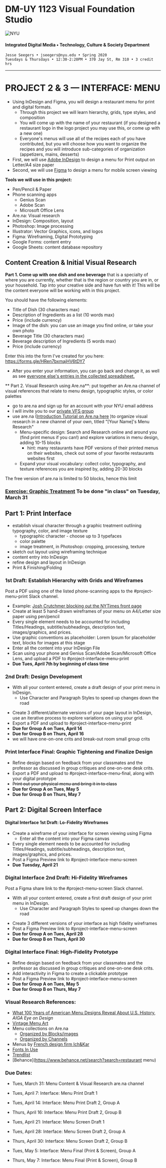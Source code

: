# DM-UY 1123 Visual Foundation Studio

![NYU](nyu_soe_logo.png)
#### Integrated Digital Media • Technology, Culture & Society Department
`````
Jesse Seegers • jseegers@nyu.edu • Spring 2020
Tuesdays & Thursdays • 12:30-2:20PM • 370 Jay St, Rm 310 • 3 credit hrs
`````
---


# PROJECT 2 & 3 — INTERFACE: MENU
- Using InDesign and Figma, you will design a restaurant menu for print and digital formats.
  - Through this project we will learn hierarchy, grids, type styles, and composition
  - You will come up with the name of your restaurant (if you designed a restaurant logo in the logo project you may use this, or come up with a new one)
  - Everyone's menus will use all of the recipes each of you have contributed, but you will choose how you want to organize the recipes and you will introduce sub-categories of organization (appetizers, mains, desserts)
- First, we will use [Adobe InDesign](https://www.adobe.com/products/indesign.html) to design a menu for Print output on Letter/A4 size paper
- Second, we will use [Figma](figma.com) to design a menu for mobile screen viewing



**Tools we will use in this project:**

- Pen/Pencil & Paper
- Phone scanning apps
  - Genius Scan 
  - Adobe Scan
  - Microsoft Office Lens
- Are.na: Visual research
- InDesign: Composition, layout
- Photoshop: Image processing
- Illustrator: Vector Graphics, icons, and logos
- Figma: Wireframing, Digital Prototyping
- Google Forms: content entry
- Google Sheets: content database repository




## Content Creation & Initial Visual Research

**Part 1. Come up with one dish and one beverage** that is a specialty of where you are currently, whether that is the region or country you are in, or your household. Tap into your creative side and have fun with it! This will be the content everyone will be working with in this project.

  You should have the following elements:

  - Title of Dish (30 characters max)
  - Description of Ingredients as a list (10 words max)
  - Price (include currency)
  - Image of the dish: you can use an image you find online, or take your own photo
  - Beverage Title (30 characters max)
  - Beverage description of Ingredients (5 words max)
  - Price (include currency) 


  Enter this into the form I've created for you here: https://forms.gle/HRen7bxmajHV6tDY7

  - After you enter your information, you can go back and change it, as well as see [everyone else's entries in the collected spreadsheet.](https://docs.google.com/spreadsheets/d/1uP1pHQCDkoDJ9SSTXOiCMsuNI7uAsoo_YnzOaS3Q93s/edit?usp=sharing)
  
    

** Part 2. Visual Research using Are.na**: put together an Are.na channel of visual references that relate to menu design, typographic styles, or color palettes

  - go to are.na and sign up for an account with your NYU email address
  - I will invite you to our [private VFS group](https://www.are.na/vfs-sp20)
  - use are.na ([Introduction Tutorial on Are.na here](https://support.are.na/help/can-i-watch-a-tutorial-3b49c282) )to organize visual research in a new channel of your own, titled "[Your Name]'s Menu Research"
    - Menu-specific design: Search and Research online and around you (find print menus if you can!) and explore variations in menu design, adding 10-15 blocks
      - hint: many restaurants have PDF versions of their printed menus on their websites, check out some of your favorite restaurants websites first
    - Expand your visual vocabulary: collect color, typography, and texture references you are inspired by, adding 20-30 blocks

  The free version of are.na is limited to 50 blocks, hence this limit


### [Exercise: Graphic Treatment](exercises/08-indesign-graphic-treatment.md) To be done "in class" on Tuesday, March 31


## Part 1: Print Interface
- establish visual character through a graphic treatment outlining typography, color, and image texture
  - typographic character - choose up to 3 typefaces
  - color palette
  - image treatment, in Photoshop: cropping, processing, texture
- sketch out layout using wireframing technique
- content entry into InDesign
- refine design and layout in InDesign
- Print & Finishing/Folding



### 1st Draft: Establish Hierarchy with Grids and Wireframes
Post a PDF using one of the listed phone-scanning apps to the #project-menu-print Slack channel.

* Example: [Josh Crutchmer blocking out the NYTimes front page](https://twitter.com/jcrutchmer/status/1205667822338265088)
* Create at least 5 hand-drawn wireframes of your menu on A4/Letter size paper using pen/pencil
* Every single element needs to be accounted for including Titles/Headings, subtitle/subheadings, description text, images/graphics, and prices.
* Use graphic conventions as placeholder: Lorem Ipsum for placeholder text, blocks for images at this stage
* Enter all the content into your InDesign File
* Scan using your phone and Genius Scan/Adobe Scan/Microsoft Office Lens, and upload a PDF to #project-interface-menu-print
* **Due Tues, April 7th by beginning of class time**



### 2nd Draft: Design Development

- With all your content entered, create a draft design of your print menu in InDesign.
  * Use Character and Paragraph Styles to speed up changes down the road

* Create 3 different/alternate  versions of your page layout in InDesign, use an iterative process to explore variations on using your grid.
* Export a PDF and upload to #project-interface-menu-print
* **Due for Group A on Tues, April 14**
* **Due for Group B on Thurs, April 16**
* we will have one-on-one crits and break-out room small group crits  



### Print Interface Final: Graphic Tightening and Finalize Design

* Refine design based on feedback from your classmates and the professor as discussed in group critiques and one-on-one desk crits.
*  Export a PDF and upload to #project-interface-menu-final, along with your digital prototype
* ~~Print out your physical menu and bring it in to class~~
* **Due for Group A on Tues, May 5**
* **Due for Group B on Thurs, May 7**  




## Part 2: Digital Screen Interface

#### Digital Interface 1st Draft: Lo-Fidelity Wireframes

- Create a wireframe of your interface for screen viewing using Figma
  - Enter all the content into your Figma canvas
- Every single element needs to be accounted for including Titles/Headings, subtitle/subheadings, description text, images/graphics, and prices.
- Post a Figma Preview link to #project-interface-menu-screen
- **Due Tuesday, April 21**  



### Digital Interface 2nd Draft: Hi-Fidelity Wireframes

Post a Figma share link to the #project-menu-screen Slack channel.

- With all your content entered, create a first draft design of your print menu in InDesign.
  * Use Character and Paragraph Styles to speed up changes down the road

* Create 3 different versions of your interface as high fidelity wireframes
* Post a Figma Preview link to #project-interface-menu-screen
* **Due for Group A on Tues, April 28**
* **Due for Group B on Thurs, April 30**  



### Digital Interface Final: High-Fidelity Prototype

- Refine design based on feedback from your classmates and the professor as discussed in group critiques and one-on-one desk crits.
- Add interactivity in Figma to create a clickable prototype
- Post a Figma Preview link to #project-interface-menu-screen
- **Due for Group A on Tues, May 5**
- **Due for Group B on Thurs, May 7**  



### Visual Research References:

- [What 100 Years of American Menu Designs Reveal About U.S. History](https://eyeondesign.aiga.org/what-americas-restaurant-menu-designs-reveals-about-its-history/), *AIGA Eye on Design*
- [Vintage Menu Art](https://vintagemenuart.com/)
- Menu collections on Are.na
  - [Organized by Blocks/images]([https://www.are.na/search/restaurant%20menu/blocks)
  - [Organized by Channels](https://www.are.na/search/restaurant%20menu/channels)
- Menus by [French design firm Ich&Kar](https://www.ichetkar.fr/tag/menu/)
- [Fonts In Use](https://fontsinuse.com/tags/153/menus-food-beverage)
- [Trendlist](https://www.trendlist.org/)
- [Behance](https://www.behance.net/search?search=restaurant menu)  



### Due Dates:

- Tues, March 31: Menu Content & Visual Research are.na channel  

  

- Tues, April 7: Interface: Menu Print Draft 1

- Tues, April 14: Interface: Menu Print Draft 2, Group A

- Thurs, April 16: Interface: Menu Print Draft 2, Group B  

  

- Tues, April 21: Interface: Menu Screen Draft 1

- Tues, April 28: Interface: Menu Screen Draft 2, Group A

- Thurs, April 30: Interface: Menu Screen Draft 2, Group B  



- Tues, May 5: Interface: Menu Final (Print & Screen), Group A
- Thurs, May 7: Interface: Menu Final (Print & Screen), Group B